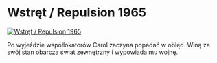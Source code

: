 Wstręt / Repulsion 1965 
=============
[![Wstręt / Repulsion 1965 ](http://vidos.pl/images/player.gif)](http://vidos.pl/wstret-repulsion-1965)

 Po wyjeździe współlokatorów Carol zaczyna popadać w obłęd. Winą za swój stan obarcza świat zewnętrzny i wypowiada mu wojnę.
